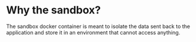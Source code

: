 # Why the sandbox?
The sandbox docker container is meant to isolate the data sent back to the application and store it in an environment
that cannot access anything.